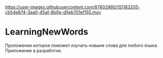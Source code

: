 



https://user-images.githubusercontent.com/87602980/151183205-cb54e874-3aa0-45af-8b0e-d5eb701ef155.mov



# LearningNewWords
Проложение которое поможет изучать новыне слова для любого языка.
Приложение в разработке.

